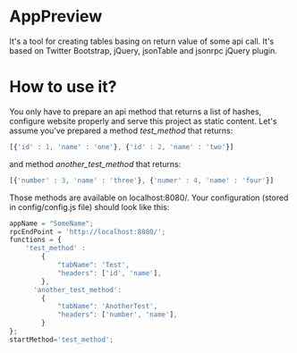 AppPreview
==========

It's a tool for creating tables basing on return value of some api call.
It's based on Twitter Bootstrap, jQuery, jsonTable and jsonrpc jQuery plugin.

# How to use it?

You only have to prepare an api method that returns a list of hashes, configure website properly and serve this project as static content.
Let's assume you've prepared a method *test_method* that returns:

```javascript
[{'id' : 1, 'name' : 'one'}, {'id' : 2, 'name' : 'two'}]
```

and method *another_test_method* that returns:
```javascript
[{'number' : 3, 'name' : 'three'}, {'numer' : 4, 'name' : 'four'}]
```


Those methods are available on localhost:8080/.
Your configuration (stored in config/config.js file) should look like this:

```javascript
appName = "SomeName";
rpcEndPoint = 'http://localhost:8080/';
functions = {
    'test_method' :
        {
            "tabName": 'Test',
            "headers": ['id', 'name'],
        },
      'another_test_method':
        {
            "tabName": 'AnotherTest',
            "headers": ['number', 'name'],
        }
};
startMethod='test_method';
```



